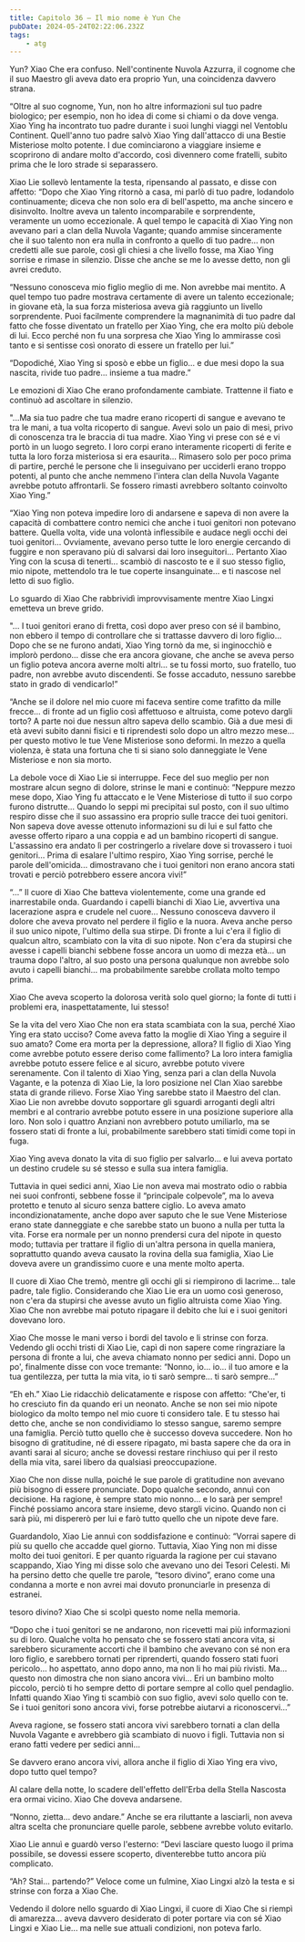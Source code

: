 ```yaml
---
title: Capitolo 36 – Il mio nome è Yun Che
pubDate: 2024-05-24T02:22:06.232Z
tags:
    - atg
---
```



Yun? Xiao Che era confuso. Nell'continente Nuvola Azzurra, il cognome che il suo Maestro gli aveva dato era proprio Yun, una coincidenza davvero strana.


“Oltre al suo cognome, Yun, non ho altre informazioni sul tuo padre biologico; per esempio, non ho idea di come si chiami o da dove venga. Xiao Ying ha incontrato tuo padre durante i suoi lunghi viaggi nel Ventoblu Continent. Quell'anno tuo padre salvò Xiao Ying dall'attacco di una Bestie Misteriose molto potente. I due cominciarono a viaggiare insieme e scoprirono di andare molto d'accordo, così divennero come fratelli, subito prima che le loro strade si separassero.


Xiao Lie sollevò lentamente la testa, ripensando al passato, e disse con affetto: “Dopo che Xiao Ying ritornò a casa, mi parlò di tuo padre, lodandolo continuamente; diceva che non solo era di bell'aspetto, ma anche sincero e disinvolto. Inoltre aveva un talento incomparabile e sorprendente, veramente un uomo eccezionale. A quel tempo le capacità di Xiao Ying non avevano pari a clan della Nuvola Vagante; quando ammise sinceramente che il suo talento non era nulla in confronto a quello di tuo padre... non credetti alle sue parole, così gli chiesi a che livello fosse, ma Xiao Ying sorrise e rimase in silenzio. Disse che anche se me lo avesse detto, non gli avrei creduto.


“Nessuno conosceva mio figlio meglio di me. Non avrebbe mai mentito. A quel tempo tuo padre mostrava certamente di avere un talento eccezionale; in giovane età, la sua forza misteriosa aveva già raggiunto un livello sorprendente. Puoi facilmente comprendere la magnanimità di tuo padre dal fatto che fosse diventato un fratello per Xiao Ying, che era molto più debole di lui. Ecco perché non fu una sorpresa che Xiao Ying lo ammirasse così tanto e si sentisse così onorato di essere un fratello per lui.”


“Dopodiché, Xiao Ying si sposò e ebbe un figlio... e due mesi dopo la sua nascita, rivide tuo padre... insieme a tua madre.”


Le emozioni di Xiao Che erano profondamente cambiate. Trattenne il fiato e continuò ad ascoltare in silenzio.


"...Ma sia tuo padre che tua madre erano ricoperti di sangue e avevano te tra le mani, a tua volta ricoperto di sangue. Avevi solo un paio di mesi, privo di conoscenza tra le braccia di tua madre. Xiao Ying vi prese con sé e vi portò in un luogo segreto. I loro corpi erano interamente ricoperti di ferite e tutta la loro forza misteriosa si era esaurita... Rimasero solo per poco prima di partire, perché le persone che li inseguivano per ucciderli erano troppo potenti, al punto che anche nemmeno l'intera clan della Nuvola Vagante avrebbe potuto affrontarli. Se fossero rimasti avrebbero soltanto coinvolto Xiao Ying.”


“Xiao Ying non poteva impedire loro di andarsene e sapeva di non avere la capacità di combattere contro nemici che anche i tuoi genitori non potevano battere. Quella volta, vide una volontà inflessibile e audace negli occhi dei tuoi genitori... Ovviamente, avevano perso tutte le loro energie cercando di fuggire e non speravano più di salvarsi dai loro inseguitori... Pertanto Xiao Ying con la scusa di tenerti... scambiò di nascosto te e il suo stesso figlio, mio nipote, mettendolo tra le tue coperte insanguinate... e ti nascose nel letto di suo figlio.


Lo sguardo di Xiao Che rabbrividì improvvisamente mentre Xiao Lingxi emetteva un breve grido.


"... I tuoi genitori erano di fretta, così dopo aver preso con sé il bambino, non ebbero il tempo di controllare che si trattasse davvero di loro figlio... Dopo che se ne furono andati, Xiao Ying tornò da me, si inginocchiò e implorò perdono... disse che era ancora giovane, che anche se aveva perso un figlio poteva ancora averne molti altri... se tu fossi morto, suo fratello, tuo padre, non avrebbe avuto discendenti. Se fosse accaduto, nessuno sarebbe stato in grado di vendicarlo!”


“Anche se il dolore nel mio cuore mi faceva sentire come trafitto da mille frecce... di fronte ad un figlio così affettuoso e altruista, come potevo dargli torto? A parte noi due nessun altro sapeva dello scambio. Già a due mesi di età avevi subito danni fisici e ti riprendesti solo dopo un altro mezzo mese... per questo motivo le tue Vene Misteriose sono deformi. In mezzo a quella violenza, è stata una fortuna che ti si siano solo danneggiate le Vene Misteriose e non sia morto.


La debole voce di Xiao Lie si interruppe. Fece del suo meglio per non mostrare alcun segno di dolore, strinse le mani e continuò: “Neppure mezzo mese dopo, Xiao Ying fu attaccato e le Vene Misteriose di tutto il suo corpo furono distrutte... Quando lo seppi mi precipitai sul posto, con il suo ultimo respiro disse che il suo assassino era proprio sulle tracce dei tuoi genitori. Non sapeva dove avesse ottenuto informazioni su di lui e sul fatto che avesse offerto riparo a una coppia e ad un bambino ricoperti di sangue. L'assassino era andato lì per costringerlo a rivelare dove si trovassero i tuoi genitori... Prima di esalare l'ultimo respiro, Xiao Ying sorrise, perché le parole dell'omicida... dimostravano che i tuoi genitori non erano ancora stati trovati e perciò potrebbero essere ancora vivi!”


“...” Il cuore di Xiao Che batteva violentemente, come una grande ed inarrestabile onda. Guardando i capelli bianchi di Xiao Lie, avvertiva una lacerazione aspra e crudele nel cuore... Nessuno conosceva davvero il dolore che aveva provato nel perdere il figlio e la nuora. Aveva anche perso il suo unico nipote, l'ultimo della sua stirpe. Di fronte a lui c'era il figlio di qualcun altro, scambiato con la vita di suo nipote. Non c'era da stupirsi che avesse i capelli bianchi sebbene fosse ancora un uomo di mezza età... un trauma dopo l'altro, al suo posto una persona qualunque non avrebbe solo avuto i capelli bianchi... ma probabilmente sarebbe crollata molto tempo prima.


Xiao Che aveva scoperto la dolorosa verità solo quel giorno; la fonte di tutti i problemi era, inaspettatamente, lui stesso!


Se la vita del vero Xiao Che non era stata scambiata con la sua, perché Xiao Ying era stato ucciso? Come aveva fatto la moglie di Xiao Ying a seguire il suo amato? Come era morta per la depressione, allora? Il figlio di Xiao Ying come avrebbe potuto essere deriso come fallimento? La loro intera famiglia avrebbe potuto essere felice e al sicuro, avrebbe potuto vivere serenamente. Con il talento di Xiao Ying, senza pari a clan della Nuvola Vagante, e la potenza di Xiao Lie, la loro posizione nel Clan Xiao sarebbe stata di grande rilievo. Forse Xiao Ying sarebbe stato il Maestro del clan. Xiao Lie non avrebbe dovuto sopportare gli sguardi arroganti degli altri membri e al contrario avrebbe potuto essere in una posizione superiore alla loro. Non solo i quattro Anziani non avrebbero potuto umiliarlo, ma se fossero stati di fronte a lui, probabilmente sarebbero stati timidi come topi in fuga.


Xiao Ying aveva donato la vita di suo figlio per salvarlo... e lui aveva portato un destino crudele su sé stesso e sulla sua intera famiglia.


Tuttavia in quei sedici anni, Xiao Lie non aveva mai mostrato odio o rabbia nei suoi confronti, sebbene fosse il “principale colpevole”, ma lo aveva protetto e tenuto al sicuro senza battere ciglio. Lo aveva amato incondizionatamente, anche dopo aver saputo che le sue Vene Misteriose erano state danneggiate e che sarebbe stato un buono a nulla per tutta la vita. Forse era normale per un nonno prendersi cura del nipote in questo modo; tuttavia per trattare il figlio di un'altra persona in quella maniera, soprattutto quando aveva causato la rovina della sua famiglia, Xiao Lie doveva avere un grandissimo cuore e una mente molto aperta.


Il cuore di Xiao Che tremò, mentre gli occhi gli si riempirono di lacrime... tale padre, tale figlio. Considerando che Xiao Lie era un uomo così generoso, non c'era da stupirsi che avesse avuto un figlio altruista come Xiao Ying. Xiao Che non avrebbe mai potuto ripagare il debito che lui e i suoi genitori dovevano loro.


Xiao Che mosse le mani verso i bordi del tavolo e li strinse con forza. Vedendo gli occhi tristi di Xiao Lie, capì di non sapere come ringraziare la persona di fronte a lui, che aveva chiamato nonno per sedici anni. Dopo un po', finalmente disse con voce tremante: “Nonno, io... io... il tuo amore e la tua gentilezza, per tutta la mia vita, io ti sarò sempre... ti sarò sempre...”


“Eh eh.” Xiao Lie ridacchiò delicatamente e rispose con affetto: “Che'er, ti ho cresciuto fin da quando eri un neonato. Anche se non sei mio nipote biologico da molto tempo nel mio cuore ti considero tale. E tu stesso hai detto che, anche se non condividiamo lo stesso sangue, saremo sempre una famiglia. Perciò tutto quello che è successo doveva succedere. Non ho bisogno di gratitudine, né di essere ripagato, mi basta sapere che da ora in avanti sarai al sicuro; anche se dovessi restare rinchiuso qui per il resto della mia vita, sarei libero da qualsiasi preoccupazione.


Xiao Che non disse nulla, poiché le sue parole di gratitudine non avevano più bisogno di essere pronunciate. Dopo qualche secondo, annuì con decisione. Ha ragione, è sempre stato mio nonno... e lo sarà per sempre! Finché possiamo ancora stare insieme, devo stargli vicino. Quando non ci sarà più, mi dispererò per lui e farò tutto quello che un nipote deve fare.


Guardandolo, Xiao Lie annuì con soddisfazione e continuò: “Vorrai sapere di più su quello che accadde quel giorno. Tuttavia, Xiao Ying non mi disse molto dei tuoi genitori. E per quanto riguarda la ragione per cui stavano scappando, Xiao Ying mi disse solo che avevano uno dei Tesori Celesti. Mi ha persino detto che quelle tre parole, “tesoro divino”, erano come una condanna a morte e non avrei mai dovuto pronunciarle in presenza di estranei.


tesoro divino? Xiao Che si scolpì questo nome nella memoria.


“Dopo che i tuoi genitori se ne andarono, non ricevetti mai più informazioni su di loro. Qualche volta ho pensato che se fossero stati ancora vita, si sarebbero sicuramente accorti che il bambino che avevano con sé non era loro figlio, e sarebbero tornati per riprenderti, quando fossero stati fuori pericolo... ho aspettato, anno dopo anno, ma non li ho mai più rivisti. Ma... questo non dimostra che non siano ancora vivi... Eri un bambino molto piccolo, perciò ti ho sempre detto di portare sempre al collo quel pendaglio. Infatti quando Xiao Ying ti scambiò con suo figlio, avevi solo quello con te. Se i tuoi genitori sono ancora vivi, forse potrebbe aiutarvi a riconoscervi...”


Aveva ragione, se fossero stati ancora vivi sarebbero tornati a clan della Nuvola Vagante e avrebbero già scambiato di nuovo i figli. Tuttavia non si erano fatti vedere per sedici anni...


Se davvero erano ancora vivi, allora anche il figlio di Xiao Ying era vivo, dopo tutto quel tempo?


Al calare della notte, lo scadere dell'effetto dell'Erba della Stella Nascosta era ormai vicino. Xiao Che doveva andarsene.


“Nonno, zietta... devo andare.” Anche se era riluttante a lasciarli, non aveva altra scelta che pronunciare quelle parole, sebbene avrebbe voluto evitarlo.


Xiao Lie annuì e guardò verso l'esterno: “Devi lasciare questo luogo il prima possibile, se dovessi essere scoperto, diventerebbe tutto ancora più complicato.


“Ah? Stai... partendo?” Veloce come un fulmine, Xiao Lingxi alzò la testa e si strinse con forza a Xiao Che.


Vedendo il dolore nello sguardo di Xiao Lingxi, il cuore di Xiao Che si riempì di amarezza... aveva davvero desiderato di poter portare via con sé Xiao Lingxi e Xiao Lie... ma nelle sue attuali condizioni, non poteva farlo.
                                


                                



